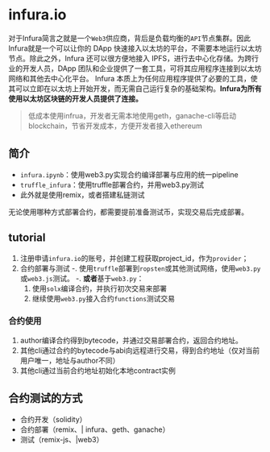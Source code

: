 # infura.io

对于Infura简言之就是一个`Web3`供应商，背后是负载均衡的`API`节点集群。因此Infura就是一个可以让你的 DApp 快速接入以太坊的平台，不需要本地运行以太坊节点。除此之外，Infura 还可以很方便地接入 IPFS，进行去中心化存储。为跨行业的开发人员，DApp 团队和企业提供了一套工具，可将其应用程序连接到以太坊网络和其他去中心化平台。
Infura 本质上为任何应用程序提供了必要的工具，使其可以立即在以太坊上开始开发，而无需自己运行复杂的基础架构。**Infura为所有使用以太坊区块链的开发人员提供了连接。**

>低成本使用infrua，开发者无需本地使用geth，ganache-cli等启动blockchain，节省开发成本，方便开发者接入ethereum



## 简介

- `infura.ipynb`：使用web3.py实现合约编译部署与应用的统一pipeline
- `truffle_infura`：使用truffle部署合约，并用web3.py测试
- 此外就是使用remix，或者搭建私链测试

无论使用哪种方式部署合约，都需要提前准备测试币，实现交易后完成部署。

## tutorial

1. 注册申请`infura.io`的账号，并创建工程获取project_id，作为`provider`；
2. 合约部署与测试
  -. 使用`truffle`部署到`ropsten`或其他测试网络，使用`web3.py`或`web3.js`测试。
  -. **或者**基于`web3.py`：
    1. 使用`solx`编译合约，并执行初次交易来部署
    2. 继续使用`web3.py`接入合约`functions`测试交易

### 合约使用

1. author编译合约得到bytecode，并通过交易部署合约，返回合约地址。
2. 其他cli通过合约的bytecode与abi向远程进行交易，得到合约地址（仅对当前用户唯一，地址与author不同）
3. 其他cli通过当前合约地址初始化本地contract实例


## 合约测试的方式
- 合约开发（solidity）
- 合约部署（remix、| infura、geth、ganache）
- 测试（remix-js、|web3）

